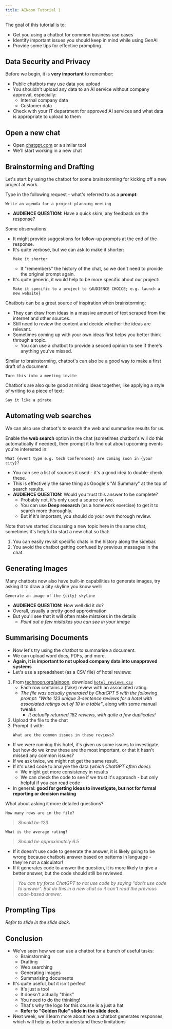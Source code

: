 ```yaml
---
title: AINoon Tutorial 1
---
```


The goal of this tutorial is to:

* Get you using a chatbot for common business use cases
* Identify important issues you should keep in mind while using GenAI
* Provide some tips for effective prompting

## Data Security and Privacy

Before we begin, it is **very important** to remember:

* Public chatbots may use data you upload
* You shouldn't upload any data to an AI service without company
  approval, especially:
  * Internal company data
  * Customer data
* Check with your IT department for approved AI services and what data
  is appropriate to upload to them

## Open a new chat

* Open [chatgpt.com](https://chatgpt.com/) or a similar tool
* We'll start working in a new chat

## Brainstorming and Drafting

Let's start by using the chatbot for some brainstorming for kicking
off a new project at work.

Type in the following request - what's referred to as a **prompt**:

```
Write an agenda for a project planning meeting
```

* **AUDIENCE QUESTION:** Have a quick skim, any feedback on the
  response?

Some observations:

* It might provide suggestions for follow-up prompts at the end of the
  response.
* It's quite verbose, but we can ask to make it shorter:
  ```
  Make it shorter
  ```
  * It "remembers" the history of the chat, so we don't need to
    provide the original prompt again.
* It's quite generic, it would help to be more specific about our
  project:
  ```
  Make it specific to a project to {AUDIENCE CHOICE; e.g. launch a new website}
  ```

Chatbots can be a great source of inspiration when brainstorming:

* They can draw from ideas in a massive amount of text scraped from
  the internet and other sources.
* Still need to review the content and decide whether the ideas are
  relevant.
* Sometimes coming up with your own ideas first helps you better think
  through a topic.
  * You can use a chatbot to provide a second opinion to see if
    there's anything you've missed.

Similar to brainstorming, chatbot's can also be a good way to make a
first draft of a document:

```
Turn this into a meeting invite
```

Chatbot's are also quite good at mixing ideas together, like applying
a style of writing to a piece of text:

```
Say it like a pirate
```

## Automating web searches

We can also use chatbot's to search the web and summarise results for
us.

Enable the **web search** option in the chat (sometimes chatbot's will
do this automatically if needed), then prompt it to find out about
upcoming events you're interested in:

```
What {event type e.g. tech conferences} are coming soon in {your city}?
```

* You can see a list of sources it used - it's a good idea to
  double-check these.
* This is effectively the same thing as Google's "AI Summary" at the
  top of search results.
* **AUDIENCE QUESTION:** Would you trust this answer to be complete?
  * Probably not, it's only used a source or two.
  * You can use **Deep research** (as a homework exercise) to get it
    to search more thoroughly.
  * But if it's important, you should do your own thorough review.

Note that we started discussing a new topic here in the same chat,
sometimes it's helpful to start a new chat so that:

1. You can easily revisit specific chats in the history along the
   sidebar.
2. You avoid the chatbot getting confused by previous messages in the
   chat.

## Generating Images

Many chatbots now also have built-in capabilities to generate images,
try asking it to draw a city skyline you know well:

```
Generate an image of the {city} skyline
```

* **AUDIENCE QUESTION:** How well did it do?
* Overall, usually a pretty good approximation
* But you'll see that it will often make mistakes in the details
  * *Point out a few mistakes you can see in your image*

## Summarising Documents

* Now let's try using the chatbot to summarise a document.
* We can upload word docs, PDFs, and more.
* **Again, it is important to not upload company data into unapproved systems**
* Let's use a spreadsheet (as a CSV file) of hotel reviews:

1. From [technoon.org/ainoon](https://technoon.org/ainoon), download
   [`hotel_reviews.csv`](https://technoon.org/ainoon/lesson_1/hotel_reviews.csv)
   * Each row contains a (fake) review with an associated rating.
   * *The file was actually generated by ChatGPT 5 with the following
     prompt: "Write 123 unique 3-sentence reviews for a hotel with
     associated ratings out of 10 in a table"*, along with some manual
     tweaks
     * *It actually returned 182 reviews, with quite a few
       duplicates!*
2. Upload the file to the chat
3. Prompt it with:
   ```
   What are the common issues in these reviews?
   ```

* If we were running this hotel, it's given us some issues to
  investigate, but how do we know these are the most important, or
  that it hasn't missed any common issues?
* If we ask twice, we might not get the same result.
* If it's used code to analyse the data (*which ChatGPT often does*):
  * We might get more consistency in results
  * We can check the code to see if we trust it's approach - but only
    helpful if you can read code
* In general: **good for getting ideas to investigate, but not for
  formal reporting or decision making**

What about asking it more detailed questions?

```
How many rows are in the file?
```

> *Should be 123*

```
What is the average rating?
```

> *Should be approximately 6.5*

* If it doesn't use code to generate the answer, it is likely going to
  be wrong because chatbots answer based on patterns in language -
  they're not a calculator!
* If it generates code to answer the question, it is more likely to
  give a better answer, but the code should still be reviewed.

> *You can try force ChatGPT to not use code by saying "don't use code
> to answer". But do this in a new chat so it can't read the previous
> code-based answer.*

## Prompting Tips

*Refer to slide in the slide deck.*

## Conclusion

* We've seen how we can use a chatbot for a bunch of useful tasks:
  * Brainstorming
  * Drafting
  * Web searching
  * Generating images
  * Summarising documents
* It's quite useful, but it isn't perfect
  * It's just a tool
  * It doesn't actually "think"
  * You need to do the thinking!
  * That's why the logo for this course is a just a hat
  * **Refer to "Golden Rule" slide in the slide deck.**
* Next week, we'll learn more about how a chatbot generates responses,
  which will help us better understand these limitations
